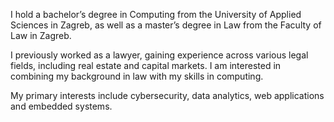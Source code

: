 I hold a bachelor’s degree in Computing from the University of Applied Sciences in Zagreb, as well as a master’s degree in Law from the Faculty of Law in Zagreb.

I previously worked as a lawyer, gaining experience across various legal fields, including real estate and capital markets. I am interested in combining my background in law with my skills in computing.

My primary interests include cybersecurity, data analytics, web applications and embedded systems.
